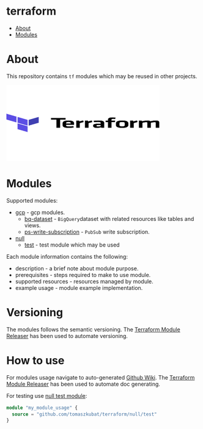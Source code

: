# terraform

- [About](#about)
- [Modules](#modules)

# About

This repository contains `tf` modules which may be reused in other projects.

<img src='docs/terraform.svg' width='400' height='200'/>

# Modules

Supported modules:

- [gcp](/gcp/README.md) - gcp modules.
  - [bq-dataset](/gcp/bq-dataset/README.md) - `BigQuery`dataset with related resources like tables and views.
  - [ps-write-subscription](/gcp/ps-write-subscription/README.md) - `PubSub` write subscription.
- [null](/null/README.md)
  - [test](/null/test/README.md) - test module which may be used

Each module information contains the following:

- description - a brief note about module purpose.
- prerequisites - steps required to make to use module.
- supported resources - resources managed by module.
- example usage - module example implementation.

# Versioning

The modules follows the semantic versioning. The [Terraform Module Releaser](https://github.com/techpivot/terraform-module-releaser) has been used to automate versioning.

# How to use

For modules usage navigate to auto-generated [Github Wiki](https://github.com/tomaszkubat/terraform/wiki). The [Terraform Module Releaser](https://github.com/techpivot/terraform-module-releaser) has been used to automate doc generating.

For testing use [null test module](/null/test/README.md):

```terraform
module "my_module_usage" {
  source = "github.com/tomaszkubat/terraform/null/test"
}
```
